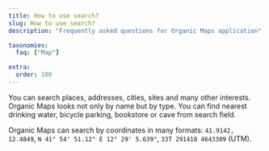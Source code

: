 ```yaml
---
title: How to use search?
slug: How to use search?
description: "Frequently asked questions for Organic Maps application"

taxonomies:
  faq: ["Map"]

extra:
  order: 180
---
```


You can search places, addresses, cities, sites and many other interests. Organic Maps looks not only by name but by type. You can find nearest drinking water, bicycle parking, bookstore or cave from search field.

Organic Maps can search by coordinates in many formats: `41.9142, 12.4849`, `N 41° 54' 51.12" E 12° 29' 5.639"`, `33T 291418 4643309` (UTM).
